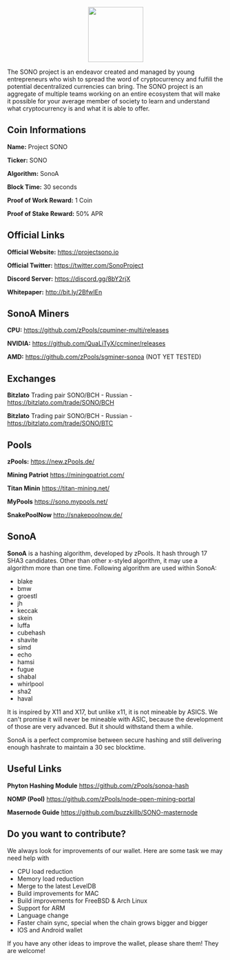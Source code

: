 <p align="center">
  <img width="128" height="128" src="https://github.com/altcommunitycoin/SONO/blob/master/src/qt/res/images/about.png">
</p>


The SONO project is an endeavor created and managed by young entrepreneurs who wish to spread the word of cryptocurrency and fulfill the potential decentralized currencies can bring.
The SONO project is an aggregate of multiple teams working on an entire ecosystem that will make it possible for your average member of society to learn and understand what cryptocurrency is and what it is able to offer.



## Coin Informations

**Name:** Project SONO 

**Ticker:** SONO 

**Algorithm:** SonoA 

**Block Time:** 30 seconds 

**Proof of Work Reward:** 1 Coin 

**Proof of Stake Reward:** 50% APR 



## Official Links

**Official Website:** https://projectsono.io

**Official Twitter:** https://twitter.com/SonoProject

**Discord Server:** https://discord.gg/8bY2rjX

**Whitepaper:** http://bit.ly/2BfwIEn



## SonoA Miners

**CPU:** https://github.com/zPools/cpuminer-multi/releases

**NVIDIA:** https://github.com/QuaLiTyX/ccminer/releases

**AMD:** https://github.com/zPools/sgminer-sonoa (NOT YET TESTED)



## Exchanges

**Bitzlato** Trading pair SONO/BCH - Russian - https://bitzlato.com/trade/SONO/BCH

**Bitzlato** Trading pair SONO/BCH - Russian - https://bitzlato.com/trade/SONO/BTC



## Pools 

**zPools:** https://new.zPools.de/

**Mining Patriot** https://miningpatriot.com/  

**Titan Minin**  https://titan-mining.net/  

**MyPools** https://sono.mypools.net/  

**SnakePoolNow** http://snakepoolnow.de/  





## SonoA

**SonoA** is a hashing algorithm, developed by zPools. It hash through 17 SHA3 candidates. Other than other x-styled algorithm, it may use a algorithm more than one time.
Following algorithm are used within SonoA:

- blake
- bmw
- groestl
- jh
- keccak
- skein
- luffa
- cubehash
- shavite
- simd
- echo
- hamsi
- fugue
- shabal
- whirlpool
- sha2
- haval

It is inspired by X11 and X17, but unlike x11, it is not mineable by ASICS. 
We can't promise it will never be mineable with ASIC, because the development of those are very advanced. But it should withstand them a while. 

SonoA is a perfect compromise between secure hashing and still delivering enough hashrate to maintain a 30 sec blocktime. 



## Useful Links

**Phyton Hashing Module** https://github.com/zPools/sonoa-hash

**NOMP (Pool)** https://github.com/zPools/node-open-mining-portal

**Masernode Guide** https://github.com/buzzkillb/SONO-masternode



## Do you want to contribute?

We always look for improvements of our wallet. Here are some task we may need help with

- CPU load reduction
- Memory load reduction
- Merge to the latest LevelDB
- Build improvements for MAC
- Build improvements for FreeBSD & Arch Linux
- Support for ARM
- Language change
- Faster chain sync,  special when the chain grows bigger and bigger
- IOS and Android wallet

If you have any other ideas to improve the wallet, please share them! They are welcome!


